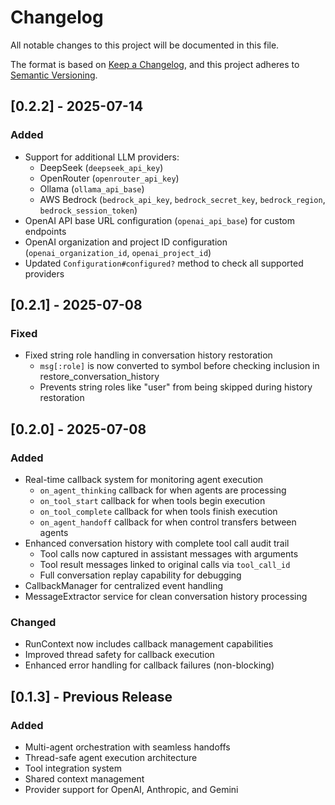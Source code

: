 # Changelog

All notable changes to this project will be documented in this file.

The format is based on [Keep a Changelog](https://keepachangelog.com/en/1.0.0/),
and this project adheres to [Semantic Versioning](https://semver.org/spec/v2.0.0.html).

## [0.2.2] - 2025-07-14

### Added
- Support for additional LLM providers:
  - DeepSeek (`deepseek_api_key`)
  - OpenRouter (`openrouter_api_key`)
  - Ollama (`ollama_api_base`)
  - AWS Bedrock (`bedrock_api_key`, `bedrock_secret_key`, `bedrock_region`, `bedrock_session_token`)
- OpenAI API base URL configuration (`openai_api_base`) for custom endpoints
- OpenAI organization and project ID configuration (`openai_organization_id`, `openai_project_id`)
- Updated `Configuration#configured?` method to check all supported providers

## [0.2.1] - 2025-07-08

### Fixed
- Fixed string role handling in conversation history restoration
  - `msg[:role]` is now converted to symbol before checking inclusion in restore_conversation_history
  - Prevents string roles like "user" from being skipped during history restoration

## [0.2.0] - 2025-07-08

### Added
- Real-time callback system for monitoring agent execution
  - `on_agent_thinking` callback for when agents are processing
  - `on_tool_start` callback for when tools begin execution
  - `on_tool_complete` callback for when tools finish execution
  - `on_agent_handoff` callback for when control transfers between agents
- Enhanced conversation history with complete tool call audit trail
  - Tool calls now captured in assistant messages with arguments
  - Tool result messages linked to original calls via `tool_call_id`
  - Full conversation replay capability for debugging
- CallbackManager for centralized event handling
- MessageExtractor service for clean conversation history processing

### Changed
- RunContext now includes callback management capabilities
- Improved thread safety for callback execution
- Enhanced error handling for callback failures (non-blocking)

## [0.1.3] - Previous Release

### Added
- Multi-agent orchestration with seamless handoffs
- Thread-safe agent execution architecture
- Tool integration system
- Shared context management
- Provider support for OpenAI, Anthropic, and Gemini

